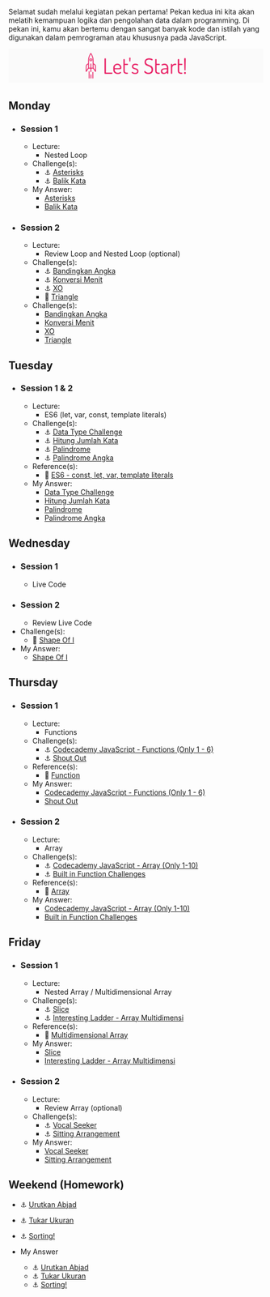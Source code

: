 Selamat sudah melalui kegiatan pekan pertama! Pekan kedua ini kita akan melatih kemampuan logika dan pengolahan data dalam programming. Di pekan ini, kamu akan bertemu dengan sangat banyak kode dan istilah yang digunakan dalam pemrograman atau khususnya pada JavaScript.

![Let's start!](/assets/start.png)

## Monday
- ### Session 1
  - Lecture:
    - Nested Loop
  - Challenge(s):
    - :anchor: [Asterisks](/week-2/challenges/anchor-asterisk.md)
    - :anchor: [Balik Kata](/week-2/challenges/anchor-balik-kata.md)
  - My Answer:
    - [Asterisks](./my_answer/w2d1s1)
    - [Balik Kata](./my_answer/w2d1s1)
- ### Session 2
  - Lecture:
    - Review Loop and Nested Loop (optional)
  - Challenge(s):
    - :anchor: [Bandingkan Angka](/week-2/challenges/anchor-bandingkan-angka.md)
    - :anchor: [Konversi Menit](/week-2/challenges/anchor-konversi-menit.md)
    - :anchor: [XO](/week-2/challenges/anchor-xo.md)
    - :rocket: [Triangle](/week-2/challenges/rocket-triangle.md)
  - Challenge(s):
    - [Bandingkan Angka](./my_answer/w2d1s1/anchor)
    - [Konversi Menit](./my_answer/w2d1s1/anchor)
    - [XO](./my_answer/w2d1s2/anchor)
    - [Triangle](./my_answer/w2d1s2/rocket)

## Tuesday
- ### Session 1 & 2
  - Lecture:
    - ES6 (let, var, const, template literals)
  - Challenge(s):
    - :anchor: [Data Type Challenge](/week-2/challenges/anchor-data-type.md)
    - :anchor: [Hitung Jumlah Kata](/week-2/challenges/anchor-hitung-jumlah-kata.md)
    - :anchor: [Palindrome](/week-2/challenges/anchor-palindrome.md)
    - :anchor: [Palindrome Angka](/week-2/challenges/anchor-palindrome-angka.md)
  - Reference(s):
    - :notebook_with_decorative_cover: [ES6 - const, let, var, template literals](/week-2/references/es6.md)
  - My Answer:
    - [Data Type Challenge](./my_answer/w2d2)
    - [Hitung Jumlah Kata](./my_answer/w2d2)
    - [Palindrome](./my_answer/w2d2)
    - [Palindrome Angka](./my_answer/w2d2)

## Wednesday
- ### Session 1
  - Live Code
- ### Session 2
  - Review Live Code
- Challenge(s):
  - :rocket: [Shape Of I](/week-2/challenges/rocket-shape-of-i.md)
  <!-- - :rocket: [Interesting Ladder](/week-2/challenges/rocket-interesting-ladder.md) -->
- My Answer:
  - [Shape Of I](./my_answer/w2d3/rocket/)

## Thursday
- ### Session 1
  - Lecture:
    - Functions
  - Challenge(s):
    - :anchor: [Codecademy JavaScript - Functions (Only 1 - 6)](https://www.codecademy.com/courses/introduction-to-javascript/lessons/functions/exercises/intro-to-functions?action=resume_content_item)
    - :anchor: [Shout Out](/week-2/challenges/anchor-basic-functions.md)
  - Reference(s):
    - :notebook_with_decorative_cover: [Function](/week-2/references/js-first-time-function.md)
  - My Answer:
    - [Codecademy JavaScript - Functions (Only 1 - 6)](./my_answer/picture/function.png)
    - [Shout Out](./my_answer/w2d4s1)

- ### Session 2
  - Lecture:
    - Array
  - Challenge(s):
    - :anchor: [Codecademy JavaScript - Array (Only 1-10)](https://www.codecademy.com/courses/introduction-to-javascript/lessons/arrays/exercises/arrays?action=resume_content_item)
    - :anchor: [Built in Function Challenges](/week-2/challenges/anchor-array.md)
  - Reference(s):
    - :notebook_with_decorative_cover: [Array](/week-2/references/js-array.md)
  - My Answer:
    - [Codecademy JavaScript - Array (Only 1-10)](./my_answer/picture/array.png)
    - [Built in Function Challenges](./my_answer/w2d4s2/)

## Friday
- ### Session 1
  - Lecture:
    - Nested Array / Multidimensional Array
  - Challenge(s):
    - :anchor: [Slice](/week-2/challenges/anchor-slice.md)
    - :anchor: [Interesting Ladder - Array Multidimensi](/week-2/challenges/anchor-ladder-array.md)
  - Reference(s):
    - :notebook_with_decorative_cover: [Multidimensional Array](/week-2/references/js-multidimensional-array.md)
  - My Answer:
    - [Slice](./my_answer/w2d5s1)
    - [Interesting Ladder - Array Multidimensi](./my_answer/w2d5s1)

- ### Session 2
  - Lecture:
    - Review Array (optional)
  - Challenge(s):
    - :anchor: [Vocal Seeker](/week-2/challenges/anchor-seeker.md)
    - :anchor: [Sitting Arrangement](/week-2/challenges/anchor-sitting-arrangement.md)
  - My Answer:
    - [Vocal Seeker](./my_answer/w2d5s2)
    - [Sitting Arrangement](./my_answer/w2d5s2)

## Weekend (Homework)
- :anchor: [Urutkan Abjad](/week-2/challenges/anchor-urutkan-abjad.md)
- :anchor: [Tukar Ukuran](/week-2/challenges/anchor-tukar-ukuran.md)
- :anchor: [Sorting!](/week-2/challenges/anchor-sorting.md)

- My Answer
  - :anchor: [Urutkan Abjad](/week-2/challenges/anchor-urutkan-abjad.md)
  - :anchor: [Tukar Ukuran](/week-2/challenges/anchor-tukar-ukuran.md)
  - :anchor: [Sorting!](/week-2/challenges/anchor-sorting.md)
